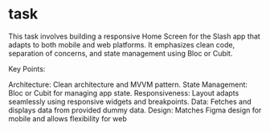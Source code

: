 # task

This task involves building a responsive Home Screen for the Slash app that adapts to both mobile and web platforms. It emphasizes clean code, separation of concerns, and state management using Bloc or Cubit.

Key Points:

Architecture: Clean architecture and MVVM pattern.
State Management: Bloc or Cubit for managing app state.
Responsiveness: Layout adapts seamlessly using responsive widgets and breakpoints.
Data: Fetches and displays data from provided dummy data.
Design: Matches Figma design for mobile and allows flexibility for web





